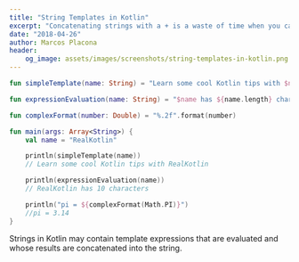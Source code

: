 ```yaml
---
title: "String Templates in Kotlin"
excerpt: "Concatenating strings with a + is a waste of time when you can use string templates."
date: "2018-04-26"
author: Marcos Placona
header:
    og_image: assets/images/screenshots/string-templates-in-kotlin.png
---
```


```kotlin
fun simpleTemplate(name: String) = "Learn some cool Kotlin tips with $name"

fun expressionEvaluation(name: String) = "$name has ${name.length} characters"

fun complexFormat(number: Double) = "%.2f".format(number)

fun main(args: Array<String>) {
    val name = "RealKotlin"

    println(simpleTemplate(name))
    // Learn some cool Kotlin tips with RealKotlin

    println(expressionEvaluation(name))
    // RealKotlin has 10 characters

    println("pi = ${complexFormat(Math.PI)}")
    //pi = 3.14
}
```

Strings in Kotlin may contain template expressions that are evaluated and whose results are concatenated into the string.
